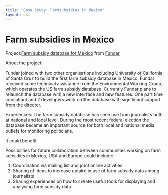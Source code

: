 ```yaml
---
title: "Case Study: Farmsubsidies in Mexico"
layout: osi
---
```


# Farm subsidies in Mexico

Project:[Farm subsidy database for Mexico](http://subsidiosalcampo.org.mx/) from
[Fundar](http://www.fundar.org.mx/)

About the project:

Fundar joined with two other organisations including University of
California of Santa Cruz to build the first farm subsidy database in
Mexico. Fundar received some technical assistance from the Environmental
Working Group, which operates the US farm subsidy database. Currently
Fundar plans to relaunch the database with a new interface and new
features. One part time consultant and 2 developers work on the database
with significant support from the director.

Experiences: The farm subsidy database has seen use from journalists
both at national and local level. During the most recent federal
election the database became an important source for both local and
national media outlets for monitoring politicians.

It could benefit

Possibilities for future collaboration between communities working on
farm subsidies in Mexico, USA and Europe could include:

1.  Coordination via mailing list and joint online activities
2.  Sharing of ideas to increase uptake in use of farm subsidy data
    among journalists
3.  Sharing experiences on how to create useful tools for displaying and
    analysing farm subsidy data
